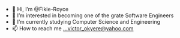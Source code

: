 - 👋 Hi, I’m @Fikie-Royce
- 👀 I’m interested in becoming one of the grate Software Engineers
- 🌱 I’m currently studying Computer Science and Engineering
- 📫 How to reach me ...victor_okyere@yahoo.com

<!---
Fikie-Royce/Fikie-Royce is a ✨ special ✨ repository because its `README.md` (this file) appears on your GitHub profile.
You can click the Preview link to take a look at your changes.
--->
